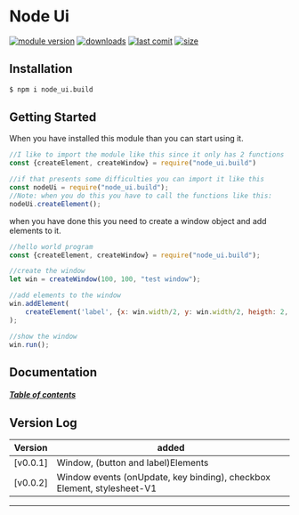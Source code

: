 # Node Ui
[![module version](https://img.shields.io/npm/v/node_ui.build)](#version-log)
[![downloads](https://img.shields.io/npm/dm/node_ui.build)](https://www.npmjs.com/package/@rick_lugtigheid/js_utils)
[![last comit](https://img.shields.io/github/last-commit/RickLugtigheid/Node-Ui)](https://github.com/RickLugtigheid/Node-Ui/commits/master)
[![size](https://img.shields.io/github/repo-size/RickLugtigheid/Node-Ui)]()


## Installation

```bash
$ npm i node_ui.build
```

## Getting Started
When you have installed this module than you can start using it.
```js
//I like to import the module like this since it only has 2 functions
const {createElement, createWindow} = require("node_ui.build")

//if that presents some difficulties you can import it like this
const nodeUi = require("node_ui.build");
//Note: when you do this you have to call the functions like this:
nodeUi.createElement();
```
when you have done this you need to create a window object and add elements to it.
```js
//hello world program
const {createElement, createWindow} = require("node_ui.build");

//create the window
let win = createWindow(100, 100, "test window");

//add elements to the window
win.addElement(
    createElement('label', {x: win.width/2, y: win.width/2, heigth: 2, width: 8, text: "Hello world"})
);

//show the window
win.run();
```

## Documentation
##### [Table of contents](https://github.com/RickLugtigheid/Node-Ui/wiki)


## Version Log
| Version  | added |
| ------------- | ------------- |
| [v0.0.1]      | Window, (button and label)Elements |
| [v0.0.2]      | Window events (onUpdate, key binding), checkbox Element, stylesheet-V1 |
----